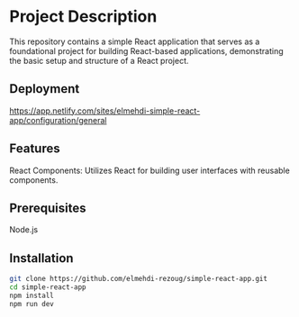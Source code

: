 # Project Description
This repository contains a simple React application that serves as a foundational project for building React-based applications, demonstrating the basic setup and structure of a React project.
## Deployment
https://app.netlify.com/sites/elmehdi-simple-react-app/configuration/general
## Features
React Components: Utilizes React for building user interfaces with reusable components.

## Prerequisites
Node.js

## Installation
```bash
git clone https://github.com/elmehdi-rezoug/simple-react-app.git
cd simple-react-app
npm install
npm run dev

